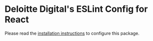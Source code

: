 # Deloitte Digital's ESLint Config for React

Please read the [installation instructions](https://github.com/DeloitteDigitalAPAC/eslint-config-deloitte#installation-for-es6--react-projects) to configure this package.
